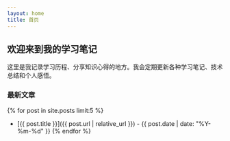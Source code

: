 ```yaml
---
layout: home
title: 首页
---
```


## 欢迎来到我的学习笔记

这里是我记录学习历程、分享知识心得的地方。我会定期更新各种学习笔记、技术总结和个人感悟。

### 最新文章

{% for post in site.posts limit:5 %}
* [{{ post.title }}]({{ post.url | relative_url }}) - {{ post.date | date: "%Y-%m-%d" }}
{% endfor %}